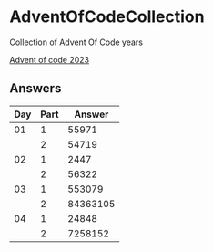 # AdventOfCodeCollection
Collection of Advent Of Code years

<a href="https://adventofcode.com/2023" target="_blank">Advent of code 2023</a>

## Answers
| Day   | Part | Answer   |
|-------|------|----------|
| 01    | 1    | 55971    |
|     | 2    | 54719    |
| 02    | 1    | 2447     |
|     | 2    | 56322    |
| 03    | 1    | 553079   |
|     | 2    | 84363105 |
| 04    | 1    | 24848    |
|     | 2    | 7258152  |
